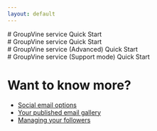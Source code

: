 ```yaml
---
layout: default
---
```


<div class="trivy only">
# GroupVine service Quick Start
</div>

<div class="gv only">
# GroupVine service Quick Start
</div>

<div class="adv only">
# GroupVine service (Advanced) Quick Start
</div>

<div class="support only">
# GroupVine service (Support mode) Quick Start
</div>


# Want to know more?

* [Social email options](./social?view=GV-SET-VIEW)
* [Your published email gallery](./gallery?view=GV-SET-VIEW)
* [Managing your followers](./membership?view=GV-SET-VIEW)
